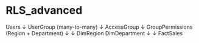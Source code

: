 # RLS_advanced
Users
  ↓
UserGroup (many-to-many)
  ↓
AccessGroup
  ↓
GroupPermissions (Region + Department)
  ↓              ↓
DimRegion      DimDepartment
     ↓              ↓
            FactSales


